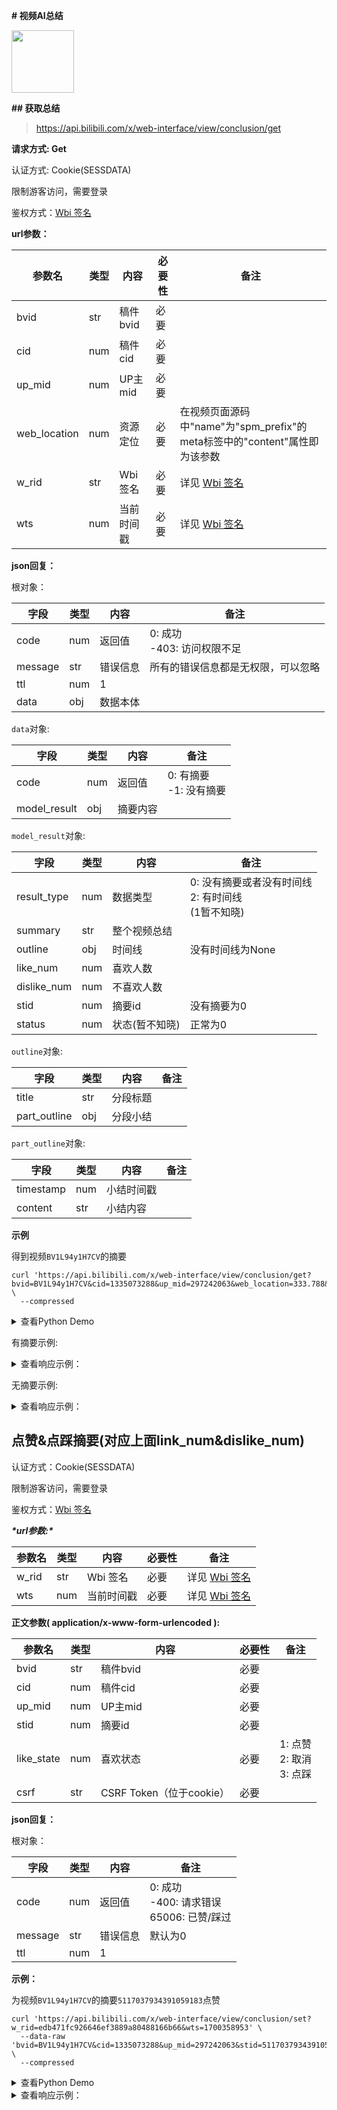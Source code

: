 **# 视频AI总结**



<img src="../../assets/img/aiSummary.svg" width="100" height="100"/>



**## 获取总结**



> https://api.bilibili.com/x/web-interface/view/conclusion/get



**请求方式: Get**

认证方式: Cookie(SESSDATA)

限制游客访问，需要登录

鉴权方式：[Wbi 签名](../misc/sign/wbi.md)

**url参数：**

| 参数名          | 类型  | 内容     | 必要性 | 备注                                                        |
|--------------|-----|--------|-----|-----------------------------------------------------------|
| bvid         | str | 稿件bvid | 必要  |                                                           |
| cid          | num | 稿件cid  | 必要  |                                                           |
| up_mid       | num | UP主mid | 必要  |                                                           |
| web_location | num | 资源定位   | 必要  | 在视频页面源码中"name"为"spm_prefix"的<br/>meta标签中的"content"属性即为该参数 |
| w_rid        | str | Wbi 签名 | 必要  | 详见 [Wbi 签名](../misc/sign/wbi.md)                          |
| wts          | num | 当前时间戳  | 必要  | 详见 [Wbi 签名](../misc/sign/wbi.md)                          |

**json回复：**

根对象：

| 字段      | 类型  | 内容   | 备注                       |
|---------|-----|------|--------------------------|
| code    | num | 返回值  | 0: 成功<br /> -403: 访问权限不足 |
| message | str | 错误信息 | 所有的错误信息都是无权限，可以忽略        |
| ttl     | num | 1    |                          |
| data    | obj | 数据本体 |                          |

`data`对象:

| 字段           | 类型  | 内容   | 备注                   |
|--------------|-----|------|----------------------|
| code         | num | 返回值  | 0: 有摘要<br />-1: 没有摘要 |
| model_result | obj | 摘要内容 |                      |

`model_result`对象:

| 字段          | 类型  | 内容       | 备注                                       |
|-------------|-----|----------|------------------------------------------|
| result_type | num | 数据类型     | 0: 没有摘要或者没有时间线<br />2: 有时间线<br />(1暂不知晓) |
| summary     | str | 整个视频总结   |                                          |
| outline     | obj | 时间线      | 没有时间线为None                               |
| like_num    | num | 喜欢人数     |                                          |
| dislike_num | num | 不喜欢人数    |                                          |
| stid        | num | 摘要id     | 没有摘要为0                                   |
| status      | num | 状态(暂不知晓) | 正常为0                                     |

`outline`对象:

| 字段           | 类型  | 内容   | 备注 |
|--------------|-----|------|----|
| title        | str | 分段标题 |    |
| part_outline | obj | 分段小结 |    |

`part_outline`对象:

| 字段        | 类型  | 内容    | 备注 |
|-----------|-----|-------|----|
| timestamp | num | 小结时间戳 |    |
| content   | str | 小结内容  |    |

**示例**

得到视频`BV1L94y1H7CV`的摘要

```shell
curl 'https://api.bilibili.com/x/web-interface/view/conclusion/get?bvid=BV1L94y1H7CV&cid=1335073288&up_mid=297242063&web_location=333.788&w_rid=d76ea8eaa47b3c9f0c4a910a8b9b66f5&wts=1700358732' \
  --compressed
```

<details>
<summary>查看Python Demo</summary>

```python
import requests

headers = {
    # 需要附带上Cookie等信息
    'user-agent': 'Mozilla/5.0 (Windows NT 10.0; Win64; x64) AppleWebKit/537.36 (KHTML, like Gecko) Chrome/119.0.0.0 Safari/537.36',
}

params = {
    'bvid': 'BV1d94y1375U',
    'cid': '1334003541',
    'up_mid': '407275913',
    'web_location': '333.788',  # 视频页面源码某个meta标签
    'w_rid': '5cafe844afcb813ecd129f08e6ea73b5',  # 参见Wbi签名章节
    'wts': '1700579155',
}

response = requests.get(
    'https://api.bilibili.com/x/web-interface/view/conclusion/get',
    params=params,
    headers=headers,
)
```

</details>

有摘要示例:

<details>
<summary>查看响应示例：</summary>

```json
{
  "code": 0,
  "message": "0",
  "ttl": 1,
  "data": {
    "code": 0,
    "model_result": {
      "result_type": 2,
      "summary": "在网上阅读时遇到错别字和语言梗的烦恼,以及正确使用语言的重要性。作者认为,我们每个人都应该有包容心,不掉渣,不纠正别人的错误,同时也需要明辨是非,规范使用语言。视频还提到了一些常见的语言梗和错误用法,呼吁大家不要过分使用网络词汇,而应该注重语言的艺术性和深度。最后,作者欢迎大家关注他的微信公众号。",
      "outline": [
        {
          "title": "现代人使用中文时面临的困境,包括错别字、用法不正确等问题,并呼吁大家规范使用中文。",
          "part_outline": [
            {
              "timestamp": 1,
              "content": "网友评论有错别字，勉强能看懂，但难受。"
            },
            {
              "timestamp": 39,
              "content": "重来一次，明辨是非。"
            },
            {
              "timestamp": 167,
              "content": "粉墨登场是贬义词，形容坏人打扮好老登场。"
            }
          ],
          "timestamp": 1
        },
        {
          "title": "网络词汇的过度使用导致语言生硬,以及对流行语言梗的短暂使用感到厌倦。",
          "part_outline": [
            {
              "timestamp": 241,
              "content": "网络词汇过分使用会误导别人，使规范词汇生硬"
            },
            {
              "timestamp": 270,
              "content": "以前的语言梗有深度，现在的流行梗很短命"
            },
            {
              "timestamp": 338,
              "content": "巨星之间需要化学反应的过程，前几场发挥欠佳"
            }
          ],
          "timestamp": 241
        }
      ]
    },
    "stid": "5117037934391059183",
    "status": 0,
    "like_num": 3,
    "dislike_num": 0
  }
}
```

</details>

无摘要示例:

<details>
<summary>查看响应示例：</summary>

```json
{
  "code": 0,
  "message": "0",
  "ttl": 1,
  "data": {
    "code": 1,
    "model_result": {
      "result_type": 0,
      "summary": "",
      "outline": None
    },
    "stid": "0",
    "status": 0,
    "like_num": 0,
    "dislike_num": 0
  }
}
```

</details>

## 点赞&点踩摘要(对应上面link_num&dislike_num)

认证方式：Cookie(SESSDATA)

限制游客访问，需要登录

鉴权方式：[Wbi 签名](../misc/sign/wbi.md)

***\*url参数:\****

| 参数名   | 类型  | 内容     | 必要性 | 备注                               |
|-------|-----|--------|-----|----------------------------------|
| w_rid | str | Wbi 签名 | 必要  | 详见 [Wbi 签名](../misc/sign/wbi.md) |
| wts   | num | 当前时间戳  | 必要  | 详见 [Wbi 签名](../misc/sign/wbi.md) |

**正文参数( application/x-www-form-urlencoded ):**

| 参数名        | 类型  | 内容                   | 必要性 | 备注                          |
|------------|-----|----------------------|-----|-----------------------------|
| bvid       | str | 稿件bvid               | 必要  |                             |
| cid        | num | 稿件cid                | 必要  |                             |
| up_mid     | num | UP主mid               | 必要  |                             |
| stid       | num | 摘要id                 | 必要  |                             |
| like_state | num | 喜欢状态                 | 必要  | 1: 点赞<br />2: 取消<br />3: 点踩 |
| csrf       | str | CSRF Token（位于cookie） | 必要  |                             |

**json回复：**

根对象：

| 字段      | 类型  | 内容   | 备注                                       |
|---------|-----|------|------------------------------------------|
| code    | num | 返回值  | 0: 成功 <br />-400: 请求错误<br />65006: 已赞/踩过 |
| message | str | 错误信息 | 默认为0                                     |
| ttl     | num | 1    |                                          |

**示例：**

为视频`BV1L94y1H7CV`的摘要`5117037934391059183`点赞

```shell
curl 'https://api.bilibili.com/x/web-interface/view/conclusion/set?w_rid=edb471fc926646ef3889a80488166b66&wts=1700358953' \
  --data-raw 'bvid=BV1L94y1H7CV&cid=1335073288&up_mid=297242063&stid=5117037934391059183&like_state=1&csrf=522xxxxxxxxxxxxxxx6f4' \
  --compressed
```

<details>
<summary>查看Python Demo</summary>

```python
import requests

headers = {
    # 需要附带上Cookie等信息
    'user-agent': 'Mozilla/5.0 (Windows NT 10.0; Win64; x64) AppleWebKit/537.36 (KHTML, like Gecko) Chrome/119.0.0.0 Safari/537.36',
}

params = {
    'w_rid': 'edb471fc926646ef3889a80488166b66',
    'wts': '1700358953',
}

data = {
    'bvid': 'BV1L94y1H7CV',
    'cid': '1335073288',
    'up_mid': '297242063',
    'stid': '5117037934391059183',
    'like_state': '1',
    'csrf': '522xxxxxxxxxxxxxxx6f4',
}

response = requests.post(
    'https://api.bilibili.com/x/web-interface/view/conclusion/set',
    params=params,
    data=data
)

```

</details>



<details>
<summary>查看响应示例：</summary>

```json
{
  "code": 0,
  "message": "0",
  "ttl": 1
}
```

</details>
